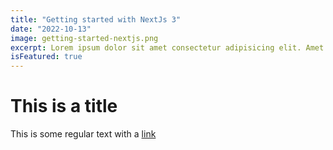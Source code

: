 ```yaml
---
title: "Getting started with NextJs 3"
date: "2022-10-13"
image: getting-started-nextjs.png
excerpt: Lorem ipsum dolor sit amet consectetur adipisicing elit. Amet nobis ad quaerat modi quibusdam itaque at vitae voluptatibus, similique deleniti.
isFeatured: true
---
```


# This is a title

This is some regular text with a [link](https://google.com)
